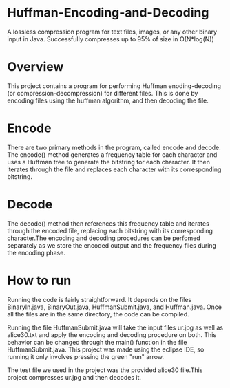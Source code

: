 # Huffman-Encoding-and-Decoding
A lossless compression program for text files, images, or any other binary input in Java. Successfully compresses up to 95% of size in O(N*log(N))
# Overview
 This project contains a program for performing Huffman enoding-decoding (or compression-decompression) for different files. This is done by encoding files using the huffman algorithm, and then decoding the file. 
 # Encode
 There are two primary methods in the program, called encode and decode. The encode() method generates a frequency table for each character and uses a Huffman tree to generate the bitstring for each character. It then iterates through the file and replaces each character with its corresponding bitstring.
 # Decode
 The decode() method then references this frequency table and iterates through the encoded file, replacing each bitstring with its corresponding character.The encoding and decoding procedures can be perfomed separately as we store the encoded
output and the frequency files during the encoding phase. 
# How to run
Running the code is fairly straightforward. It depends on the files BinaryIn.java, BinaryOut.java, HuffmanSubmit.java, and Huffman.java. Once all the files are in the same directory, the code can be compiled. 

Running the file HuffmanSubmit.java will take the input files ur.jpg as well as alice30.txt and apply the encoding and decoding procedure on both. This behavior can be changed through the main() function in the file HuffmanSubmit.java. 
This project was made using the eclipse IDE, so running it only involves pressing the green "run" arrow. 

The test file we used in the project was the provided alice30 file.This project compresses ur.jpg and then decodes it.
